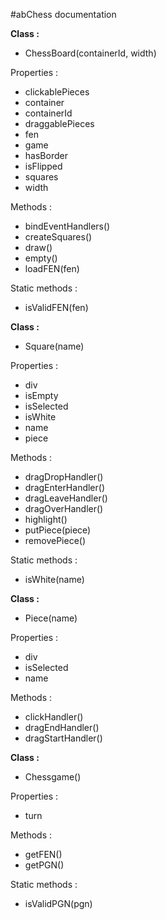 #abChess documentation


**Class :**
   - ChessBoard(containerId, width)

Properties :
   - clickablePieces
   - container
   - containerId
   - draggablePieces
   - fen
   - game
   - hasBorder
   - isFlipped
   - squares
   - width

Methods :
   - bindEventHandlers()
   - createSquares()
   - draw()
   - empty()
   - loadFEN(fen)

Static methods :
   - isValidFEN(fen)


**Class :**
   - Square(name)

Properties :
   - div
   - isEmpty
   -  isSelected
   - isWhite
   - name
   - piece

Methods :
   - dragDropHandler()
   - dragEnterHandler()
   - dragLeaveHandler()
   - dragOverHandler()
   - highlight()
   - putPiece(piece)
   - removePiece()

Static methods :
   - isWhite(name)


**Class :**
   - Piece(name)

Properties :
   - div
   - isSelected
   - name

Methods :
   - clickHandler()
   - dragEndHandler()
   - dragStartHandler()


**Class :**
   - Chessgame()

Properties :
   - turn

Methods :
   - getFEN()
   - getPGN()

Static methods :
   - isValidPGN(pgn)
